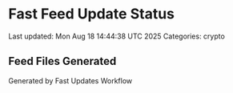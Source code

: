 # Fast Feed Update Status
Last updated: Mon Aug 18 14:44:38 UTC 2025
Categories: crypto

## Feed Files Generated

Generated by Fast Updates Workflow
